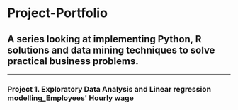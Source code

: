 # Project-Portfolio


## A series looking at implementing Python, R solutions and data mining techniques to solve practical business problems.
---
### Project 1. Exploratory Data Analysis and Linear regression modelling_Employees' Hourly wage 
